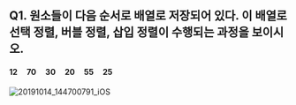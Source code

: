 ## Q1. 원소들이 다음 순서로 배열로 저장되어 있다. 이 배열로 선택 정렬, 버블 정렬, 삽입 정렬이 수행되는 과정을 보이시오.
#### 12 &nbsp;&nbsp;&nbsp; 70 &nbsp;&nbsp;&nbsp; 30 &nbsp;&nbsp;&nbsp; 20 &nbsp;&nbsp;&nbsp; 55 &nbsp;&nbsp;&nbsp; 25  
  
![20191014_144700791_iOS](https://user-images.githubusercontent.com/50271884/66760430-0b859e00-eedd-11e9-9e0d-25c2e979b85a.png)  
